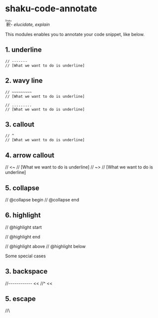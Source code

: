 # shaku-code-annotate

<ruby>釈<rp>(<rp><rt>Shaku</rt><rp>)<rp></ruby>- _elucidate, explain_

This modules enables you to annotate your code snippet, like below.

## 1. underline

```
// -------
// [What we want to do is underline]
```

## 2. wavy line

```
// ~~~~~~~~~
// [What we want to do is underline]
```

```
// .........
// [What we want to do is underline]
```

## 3. callout

```
// ^
// [What we want to do is underline]

```

## 4. arrow callout

// <~
// [What we want to do is underline]
// ~>
// [What we want to do is underline]

## 5. collapse

// @collapse begin
// @collapse end

## 6. highlight

// @highlight start

// @highlight end

// @highlight above
// @highlight below

Some special cases

## 3. backspace

//------------ <<
//^ <<

## 5. escape

//\
